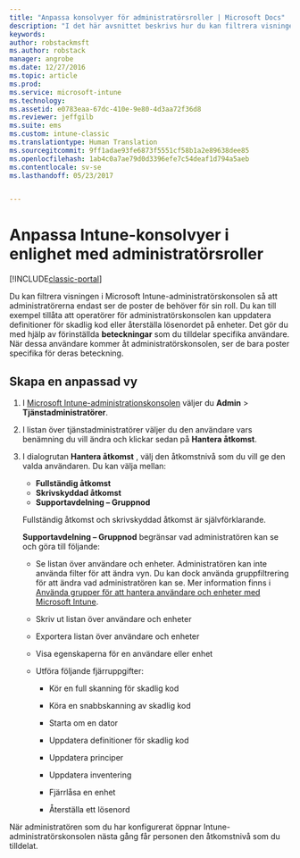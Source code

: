 ```yaml
---
title: "Anpassa konsolvyer för administratörsroller | Microsoft Docs"
description: "I det här avsnittet beskrivs hur du kan filtrera visningen i Intune-administratörskonsolen så att administratörer endast ser de objekt som de behöver."
keywords: 
author: robstackmsft
ms.author: robstack
manager: angrobe
ms.date: 12/27/2016
ms.topic: article
ms.prod: 
ms.service: microsoft-intune
ms.technology: 
ms.assetid: e0783eaa-67dc-410e-9e80-4d3aa72f36d8
ms.reviewer: jeffgilb
ms.suite: ems
ms.custom: intune-classic
ms.translationtype: Human Translation
ms.sourcegitcommit: 9ff1adae93fe6873f5551cf58b1a2e89638dee85
ms.openlocfilehash: 1ab4c0a7ae79d0d3396efe7c54deaf1d794a5aeb
ms.contentlocale: sv-se
ms.lasthandoff: 05/23/2017


---
```


# <a name="customize-intune-console-views-according-to-admin-roles"></a>Anpassa Intune-konsolvyer i enlighet med administratörsroller

[!INCLUDE[classic-portal](../includes/classic-portal.md)]

Du kan filtrera visningen i Microsoft Intune-administratörskonsolen så att administratörerna endast ser de poster de behöver för sin roll. Du kan till exempel tillåta att operatörer för administratörskonsolen kan uppdatera definitioner för skadlig kod eller återställa lösenordet på enheter. Det gör du med hjälp av förinställda **beteckningar** som du tilldelar specifika användare. När dessa användare kommer åt administratörskonsolen, ser de bara poster specifika för deras beteckning.

## <a name="to-create-a-custom-view"></a>Skapa en anpassad vy

1.  I [Microsoft Intune-administrationskonsolen](https://manage.microsoft.com) väljer du **Admin** &gt; **Tjänstadministratörer**.

2.  I listan över tjänstadministratörer väljer du den användare vars benämning du vill ändra och klickar sedan på **Hantera åtkomst**.

3.  I dialogrutan **Hantera åtkomst** , välj den åtkomstnivå som du vill ge den valda användaren. Du kan välja mellan:

    -   **Fullständig åtkomst**
    -   **Skrivskyddad åtkomst**
    -   **Supportavdelning – Gruppnod**

    Fullständig åtkomst och skrivskyddad åtkomst är självförklarande. <!--- **Helpdesk - Groups Node** allows users to choose from one of the following designations that provide custom levels of access to the Intune admin console:--->

    **Supportavdelning – Gruppnod** begränsar vad administratören kan se och göra till följande:

    -   Se listan över användare och enheter. Administratören kan inte använda filter för att ändra vyn. Du kan dock använda gruppfiltrering för att ändra vad administratören kan se. Mer information finns i [Använda grupper för att hantera användare och enheter med Microsoft Intune](use-groups-to-manage-users-and-devices-with-microsoft-intune.md).

    -   Skriv ut listan över användare och enheter

    -   Exportera listan över användare och enheter

    -   Visa egenskaperna för en användare eller enhet

    -   Utföra följande fjärruppgifter:

        -   Kör en full skanning för skadlig kod

        -   Köra en snabbskanning av skadlig kod

        -   Starta om en dator

        -   Uppdatera definitioner för skadlig kod

        -   Uppdatera principer

        -   Uppdatera inventering

        -   Fjärrlåsa en enhet

        -   Återställa ett lösenord

När administratören som du har konfigurerat öppnar Intune-administratörskonsolen nästa gång får personen den åtkomstnivå som du tilldelat.

